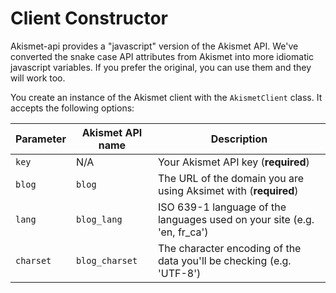 Client Constructor
==================

Akismet-api provides a "javascript" version of the Akismet API. We've converted
the snake case API attributes from Akismet into more idiomatic javascript
variables. If you prefer the original, you can use them and they will work too.

You create an instance of the Akismet client with the `AkismetClient` class. It
accepts the following options:

| Parameter | Akismet API name | Description |
| --- | --- | --- |
| `key` | N/A | Your Akismet API key (**required**) |
| `blog` | `blog` | The URL of the domain you are using Aksimet with (**required**) |
| `lang` | `blog_lang` | ISO 639-1 language of the languages used on your site (e.g. 'en, fr_ca') |
| `charset` | `blog_charset` | The character encoding of the data you'll be checking (e.g. 'UTF-8') |
